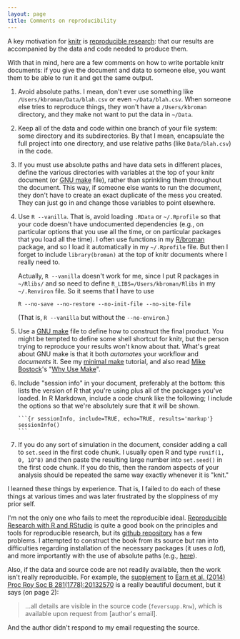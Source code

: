 ```yaml
---
layout: page
title: Comments on reproducibility
---
```


A key motivation for [knitr](http://yihui.name/knitr/) is
[reproducible research](http://en.wikipedia.org/wiki/Reproducibility#Reproducible_research):
that our results are accompanied by the data and code needed to
produce them.

With that in mind, here are a few comments on how to write portable knitr
documents: if you give the document and data to someone else, you want
them to be able to run it and get the same output.

1. Avoid absolute paths. I mean, don't ever use something like
   `/Users/kbroman/Data/blah.csv` or even `~/Data/blah.csv`. When
   someone else tries to reproduce things, they won't have a
   `/Users/kbroman` directory, and they make not want to put the data
   in `~/Data`.

2. Keep all of the data and code within one branch of your file system:
   some directory and its subdirectories. By that I mean, encapsulate the
   full project into one directory, and use relative paths (like
   `Data/blah.csv`) in the code.

3. If you must use absolute paths and have data sets in different
   places, define the various directories with variables at the
   top of your knitr document (or
   [GNU make](http://www.gnu.org/software/make) file), rather than
   sprinkling them throughout
   the document. This way, if someone else wants to run the document,
   they don't have to create an exact duplicate of the mess you
   created. They can just go in and change those variables to point
   elsewhere.

4. Use `R --vanilla`. That is, avoid loading `.RData` or `~/.Rprofile` so
   that your code doesn't have undocumented dependencies (e.g., on
   particular options that you use all the time, or on particular
   packages that you load all the time). I often use functions in my
   [R/broman](http://github.com/kbroman/broman) package, and so I load
   it automatically in my `~/.Rprofile` file. But then I forget to
   include `library(broman)` at the top of knitr documents where I
   really need to.

   Actually, `R --vanilla` doesn't work for me, since I put R packages
   in `~/Rlibs/` and so need to define `R_LIBS=/Users/kbroman/Rlibs`
   in my `~/.Renviron` file. So it seems that I have to use

       R --no-save --no-restore --no-init-file --no-site-file

   (That is, `R --vanilla` but without the `--no-environ`.)

5. Use a [GNU make](http://www.gnu.org/software/make) file to define how to
   construct the final product. You might be tempted to define some
   shell shortcut for knitr, but the person trying to reproduce your
   results won't know about that. What's great about GNU make is that
   it both _automates_ your workflow and _documents_ it. See my
   [minimal make](http://kbroman.github.io/minimal_make/) tutorial,
   and also read [Mike Bostock](http://bost.ocks.org/mike/)'s
   "[Why Use Make](http://bost.ocks.org/mike/make/)".

6. Include "session info" in your document, preferably at the bottom:
   this lists the version of R that you're using plus all of the packages
   you've loaded. In R Markdown, include a code chunk like the
   following; I include the options so that we're absolutely sure that
   it will be shown.
   
       ```{r sessionInfo, include=TRUE, echo=TRUE, results='markup'}
       sessionInfo()
       ```


7. If you do any sort of simulation in the document, consider adding a
   call to `set.seed` in the first code chunk.  I usually open R and
   type `runif(1, 0, 10^8)` and then paste the resulting large number
   into `set.seed()` in the first code chunk.  If you do this, then
   the random aspects of your analysis should be repeated the same way
   exactly whenever it is "knit."
  

I learned these things by experience. That is, I failed to do each of
these things at various times and was later frustrated by the
sloppiness of my prior self.

I'm not the only one who fails to meet the reproducible ideal.
[Reproducible Research with R and RStudio](http://www.amazon.com/exec/obidos/ASIN/1466572841/7210-20)
is quite a good book on the principles and tools for reproducible
research, but its
[github repository](https://github.com/christophergandrud/Rep-Res-Book)
has a few problems. I attempted to construct the book from its source but ran into
difficulties regarding installation of the necessary packages (it uses
_a lot_), and more importantly with the use of absolute paths (e.g.,
[here](https://github.com/christophergandrud/Rep-Res-Book/blob/master/Source/Children/FrontMatter/Preface.Rnw#L2)).

Also, if the data and source code are not readily available, then the
work isn't really reproducible.  For example, the
[supplement](http://rspb.royalsocietypublishing.org/content/281/1778/20132570/suppl/DC1)
to
[Earn et al. (2014) Proc Roy Soc B 281(1778):20132570](http://rspb.royalsocietypublishing.org/content/281/1778/20132570.abstract)
is a really beautiful document, but it says (on page 2):

> ...all details are visible in the source code (`feversupp.Rnw`), which
> is available upon request from \[author's email\].

And the author didn't respond to my email requesting the source.
